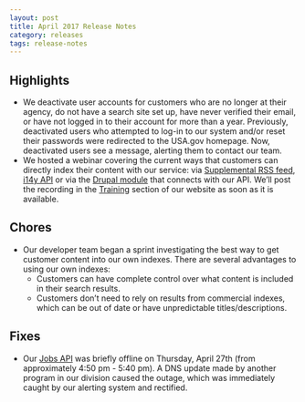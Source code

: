 ```yaml
---
layout: post
title: April 2017 Release Notes
category: releases
tags: release-notes
---
```


## Highlights

* We deactivate user accounts for customers who are no longer at their agency, do not have a search site set up, have never verified their email, or have not logged in to their account for more than a year. Previously, deactivated users who attempted to log-in to our system and/or reset their passwords were redirected to the USA.gov homepage. Now, deactivated users see a message, alerting them to contact our team.
* We hosted a webinar covering the current ways that customers can directly index their content with our service: via [Supplemental RSS feed](/manual/domains-advanced.html), [i14y API](developer/i14y.html) or via the [Drupal module](https://www.drupal.org/project/usasearch) that connects with our API. We’ll post the recording in the [Training](/manual/training.html) section of our website as soon as it is available.

## Chores

* Our developer team began a sprint investigating the best way to get customer content into our own indexes. There are several advantages to using our own indexes: 
  * Customers can have complete control over what content is included in their search results.
  * Customers don’t need to rely on results from commercial indexes, which can be out of date or have unpredictable titles/descriptions. 


## Fixes

* Our [Jobs API](/developer/jobs.html) was briefly offline on Thursday, April 27th (from approximately 4:50 pm - 5:40 pm). A DNS update made by another program in our division caused the outage, which was immediately caught by our alerting system and rectified.
